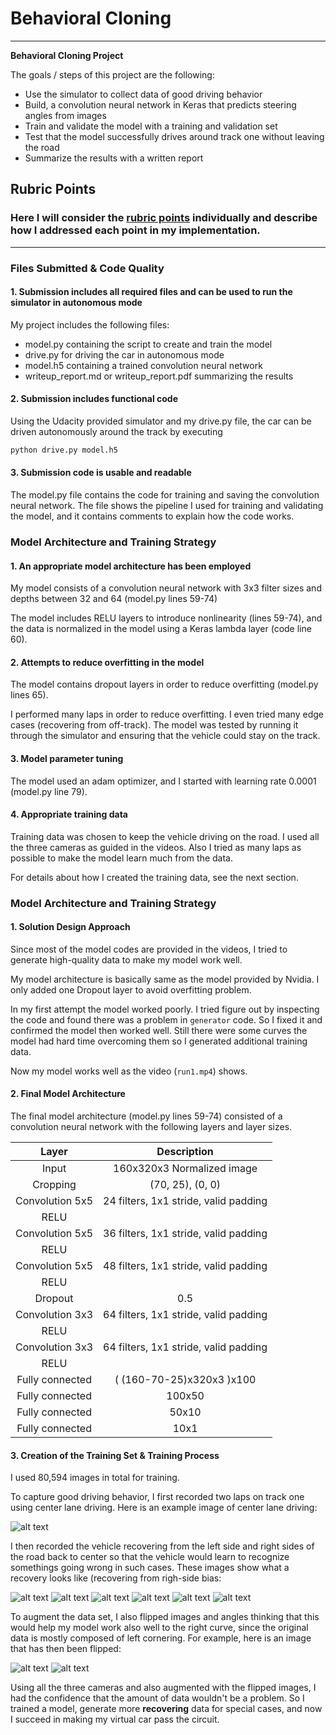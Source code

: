 # **Behavioral Cloning** 

---

**Behavioral Cloning Project**

The goals / steps of this project are the following:
* Use the simulator to collect data of good driving behavior
* Build, a convolution neural network in Keras that predicts steering angles from images
* Train and validate the model with a training and validation set
* Test that the model successfully drives around track one without leaving the road
* Summarize the results with a written report


[//]: # (Image References)

[image_center]: ./images/center_2017_11_15_11_55_53_218.jpg "Image (Center)"
[recover_1]: ./images/right_2016_12_01_13_45_13_320.jpg "Recovery Image"
[recover_2]: ./images/right_2016_12_01_13_45_13_420.jpg "Recovery Image"
[recover_3]: ./images/right_2016_12_01_13_45_13_522.jpg "Recovery Image"
[recover_4]: ./images/right_2016_12_01_13_45_13_623.jpg "Recovery Image"
[recover_5]: ./images/right_2016_12_01_13_45_13_724.jpg "Recovery Image"
[recover_6]: ./images/right_2016_12_01_13_45_13_825.jpg "Recovery Image"
[original]: ./images/original.jpg "Normal Image"
[flipped]: ./images/flipped.jpg "Flipped Image"

## Rubric Points
### Here I will consider the [rubric points](https://review.udacity.com/#!/rubrics/432/view) individually and describe how I addressed each point in my implementation.  

---
### Files Submitted & Code Quality

#### 1. Submission includes all required files and can be used to run the simulator in autonomous mode

My project includes the following files:
* model.py containing the script to create and train the model
* drive.py for driving the car in autonomous mode
* model.h5 containing a trained convolution neural network 
* writeup_report.md or writeup_report.pdf summarizing the results

#### 2. Submission includes functional code
Using the Udacity provided simulator and my drive.py file, the car can be driven autonomously around the track by executing 
```sh
python drive.py model.h5
```

#### 3. Submission code is usable and readable

The model.py file contains the code for training and saving the convolution neural network. The file shows the pipeline I used for training and validating the model, and it contains comments to explain how the code works.

### Model Architecture and Training Strategy

#### 1. An appropriate model architecture has been employed

My model consists of a convolution neural network with 3x3 filter sizes and depths between 32 and 64 (model.py lines 59-74) 

The model includes RELU layers to introduce nonlinearity (lines 59-74), and the data is normalized in the model using a Keras lambda layer (code line 60). 

#### 2. Attempts to reduce overfitting in the model

The model contains dropout layers in order to reduce overfitting (model.py lines 65). 

I performed many laps in order to reduce overfitting. I even tried many edge cases (recovering from off-track). The model was tested by running it through the simulator and ensuring that the vehicle could stay on the track.

#### 3. Model parameter tuning

The model used an adam optimizer, and I started with learning rate 0.0001 (model.py line 79).

#### 4. Appropriate training data

Training data was chosen to keep the vehicle driving on the road. I used all the three cameras as guided in the videos. Also I tried as many laps as possible to make the model learn much from the data.

For details about how I created the training data, see the next section. 

### Model Architecture and Training Strategy

#### 1. Solution Design Approach

Since most of the model codes are provided in the videos, I tried to generate high-quality data to make my model work well.

My model architecture is basically same as the model provided by Nvidia. I only added one Dropout layer to avoid overfitting problem.

In my first attempt the model worked poorly. I tried figure out by inspecting the code and found there was a problem in `generator` code. So I fixed it and confirmed the model then worked well. Still there were some curves the model had hard time overcoming them so I generated additional training data.

Now my model works well as the video (`run1.mp4`) shows. 

#### 2. Final Model Architecture

The final model architecture (model.py lines 59-74) consisted of a convolution neural network with the following layers and layer sizes.

| Layer         		|     Description	        					| 
|:---------------------:|:---------------------------------------------:| 
| Input         		| 160x320x3 Normalized image   					| 
| Cropping         		| (70, 25), (0, 0)          					| 
| Convolution 5x5     	| 24 filters, 1x1 stride, valid padding        	|
| RELU					|												|
| Convolution 5x5     	| 36 filters, 1x1 stride, valid padding        	|
| RELU					|												|
| Convolution 5x5     	| 48 filters, 1x1 stride, valid padding        	|
| RELU					|												|
| Dropout   	      	| 0.5 				                            |
| Convolution 3x3     	| 64 filters, 1x1 stride, valid padding        	|
| RELU					|												|
| Convolution 3x3     	| 64 filters, 1x1 stride, valid padding        	|
| RELU					|												|
| Fully connected		| ( (160-70-25)x320x3 )x100         								|
| Fully connected		| 100x50    									|
| Fully connected		| 50x10      									|
| Fully connected		| 10x1      									|

#### 3. Creation of the Training Set & Training Process

I used 80,594 images in total for training.

To capture good driving behavior, I first recorded two laps on track one using center lane driving. Here is an example image of center lane driving:

![alt text][image_center]

I then recorded the vehicle recovering from the left side and right sides of the road back to center so that the vehicle would learn to recognize somethings going wrong in such cases. These images show what a recovery looks like (recovering from righ-side bias:

![alt text][recover_1]
![alt text][recover_2]
![alt text][recover_3]
![alt text][recover_4]
![alt text][recover_5]
![alt text][recover_6]

To augment the data set, I also flipped images and angles thinking that this would help my model work also well to the right curve, since the original data is mostly composed of left cornering. For example, here is an image that has then been flipped:

![alt text][original]
![alt text][flipped]

Using all the three cameras and also augmented with the flipped images, I had the confidence that the amount of data wouldn't be a problem. So I trained a model, generate more **recovering** data for special cases, and now I succeed in making my virtual car pass the circuit. 